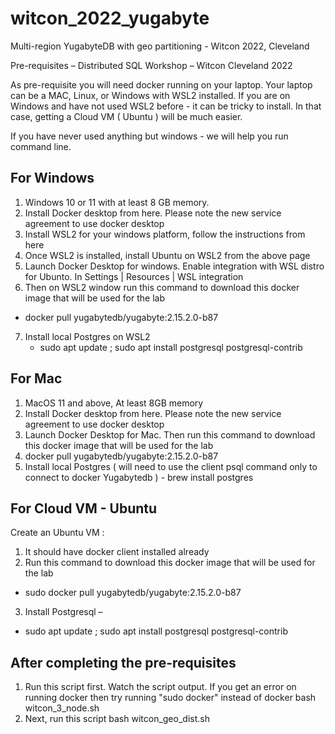 # witcon_2022_yugabyte
Multi-region YugabyteDB with geo partitioning - Witcon 2022, Cleveland

Pre-requisites – Distributed SQL Workshop – Witcon Cleveland 2022
 

As pre-requisite you will need docker running on your laptop.
Your laptop can be a MAC, Linux, or Windows with WSL2 installed. 
If you are on Windows and have not used WSL2 before - it can be tricky to install. 
In that case, getting a Cloud VM ( Ubuntu ) will be much easier.
 
If you have never used anything but windows - we will help you run command line.
 
 
For Windows
-----------

1.	Windows 10 or 11 with at least 8 GB memory.
2.	Install Docker desktop from here. Please note the new service agreement to use docker desktop
3.	Install WSL2 for your windows platform, follow the instructions from here
4.	Once WSL2 is installed, install Ubuntu on WSL2 from the above page
5.	Launch Docker Desktop for windows. Enable integration with WSL distro for Ubunto. In Settings | Resources | WSL integration 
6.	Then on WSL2 window run this command to download this docker image that will be used for the lab
-	docker pull yugabytedb/yugabyte:2.15.2.0-b87
7.	Install local Postgres on WSL2 
    - sudo apt update ; sudo apt install postgresql postgresql-contrib

For Mac
--------

1.	MacOS 11 and above, At least 8GB memory
2.	Install Docker desktop from here. Please note the new service agreement to use docker desktop
3.	Launch Docker Desktop for Mac. Then  run this command to download this docker image that will be used for the lab
4.	docker pull yugabytedb/yugabyte:2.15.2.0-b87
5.	Install local Postgres ( will need to use the client psql command only to connect to docker Yugabytedb ) - brew install postgres

 
For Cloud VM - Ubuntu
---------------------
 
Create an Ubuntu VM :

1.	It should have docker client installed already
2.  Run this command to download this docker image that will be used for the lab
-	sudo docker pull yugabytedb/yugabyte:2.15.2.0-b87	

3.	Install Postgresql – 
-    sudo apt update ; sudo apt install postgresql postgresql-contrib

After completing the pre-requisites
----------------------------------

1. Run this script first. Watch the script output. If you get an error on running docker then try running "sudo docker" instead of docker
    bash witcon_3_node.sh
2. Next, run this script
    bash witcon_geo_dist.sh